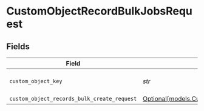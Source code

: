 # CustomObjectRecordBulkJobsRequest


## Fields

| Field                                                                                                      | Type                                                                                                       | Required                                                                                                   | Description                                                                                                | Example                                                                                                    |
| ---------------------------------------------------------------------------------------------------------- | ---------------------------------------------------------------------------------------------------------- | ---------------------------------------------------------------------------------------------------------- | ---------------------------------------------------------------------------------------------------------- | ---------------------------------------------------------------------------------------------------------- |
| `custom_object_key`                                                                                        | *str*                                                                                                      | :heavy_check_mark:                                                                                         | The key of a custom object                                                                                 | car                                                                                                        |
| `custom_object_records_bulk_create_request`                                                                | [Optional[models.CustomObjectRecordsBulkCreateRequest]](../models/customobjectrecordsbulkcreaterequest.md) | :heavy_minus_sign:                                                                                         | N/A                                                                                                        |                                                                                                            |